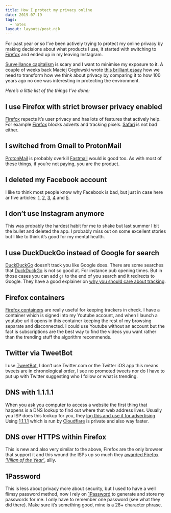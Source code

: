 ```yaml
---
title: How I protect my privacy online
date: 2019-07-19
tags: 
  - notes
layout: layouts/post.njk
---
```


For past year or so I’ve been actively trying to protect my online privacy by making decisions about what products I use, it started with switching to [Firefox] and ended up in my leaving Instagram.

[Surveillance capitalism] is scary and I want to minimise my exposure to it. A couple of weeks back Maciej Cegłowski wrote [this brilliant essay](https://idlewords.com/2019/06/the_new_wilderness.htm) how we need to transform how we think about privacy by comparing it to how 100 years ago no one was interesting in protecting the environment.

_Here’s a little list of the things I’ve done:_

## I use Firefox with strict browser privacy enabled

[Firefox] repects it’s user privacy and has lots of features that actively help. For example [Firefox] blocks adverts and tracking pixels. [Safari] is not bad either.

## I switched from Gmail to ProtonMail

[ProtonMail] is probably overkill [Fastmail] would is good too. As with most of these things, if you’re not paying, you are the product.

## I deleted my Facebook account

I like to think most people know why Facebook is bad, but just in case here ar five articles: [1], [2], [3], [4] and [5].

## I don’t use Instagram anymore

This was probably the hardest habit for me to shake but last summer I bit the bullet and deleted the app. I probably miss out on some excellent stories but I like to think it’s good for my mental health.

## I use DuckDuckGo instead of Google for search

[DuckDuckGo] doesn’t track you like Google does. There are some searches that [DuckDuckGo] is not so good at. For instance pub opening times. But in those cases you can add `g!` to the end of you search and it redirects to Google. They have a good explainer on [why you should care about tracking](https://donttrack.us/).

## Firefox containers

[Firefox containers] are really useful for keeping trackers in check. I have a container which is signed into my Youtube account, and when I launch a youtube url it opens in this container keeping the rest of my browsing separate and disconnected. I could use Youtube without an account but the fact is subscriptions are the best way to find the videos you want rather than the trending stuff the algorithm  recommends.

## Twitter via TweetBot

I use [TweetBot], I don’t use Twitter.com or the Twitter iOS app this means tweets are in chronological order, I see no promoted tweets nor do I have to put up with Twitter suggesting who I follow or what is trending.

## DNS with 1.1.1.1

When you ask you computer to access a website the first thing that happens is a DNS lookup to find out where that web address lives. Usually you ISP does this lookup for you, they [log this and use it for advertising](https://arstechnica.com/information-technology/2018/04/how-to-keep-your-isps-nose-out-of-your-browser-history-with-encrypted-dns/). Using [1.1.1.1] which is run by [Cloudflare] is private and also way faster.

## DNS over HTTPS within Firefox

This is new and also very similar to the above, Firefox are the only browser that support it and this wound the ISPs up so much they [awarded Firefox _’Villan of the Year’_](https://techcrunch.com/2019/07/05/isp-group-mozilla-internet-villain-dns-privacy/), silly.

## 1Password

This is less about privacy more about security, but I used to have a well flimsy password method, now I rely on [1Password] to generate and store my passwords for me. I only have to remember one password (see what they did there). Make sure it’s something good, mine is a 28+ character phrase.

[Surveillance capitalism]: https://en.wikipedia.org/wiki/Surveillance_capitalism
[Firefox]: https://www.mozilla.org/en-US/firefox/new/
[Safari]: https://www.apple.com/safari/
[Fastmail]: https://www.fastmail.com/
[1.1.1.1]: https://1.1.1.1
[Firefox containers]: https://support.mozilla.org/en-US/kb/containers
[TweetBot]: https://tapbots.com/tweetbot/
[1Password]: https://1password.com/
[DuckDuckGo]: https://duckduckgo.com/about
[ProtonMail]: https://protonmail.com/
[Cloudflare]: https://www.cloudflare.com/
[1]: https://www.buzzfeednews.com/article/craigsilverman/facebook-graph-search-war-crimes
[2]: https://theoutline.com/post/7377/facebook-is-trying-to-make-the-word-private-meaningless
[3]: https://www.wired.com/story/facebook-mark-zuckerberg-15-months-of-fresh-hell/
[4]: https://www.theguardian.com/technology/2019/jan/20/shoshana-zuboff-age-of-surveillance-capitalism-google-facebook
[5]: https://theintercept.com/2019/03/06/facebook-mark-zuckerberg-privacy/
